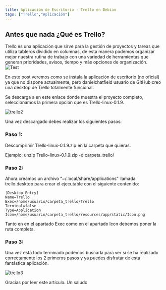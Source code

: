 ```yaml
---
title: Aplicación de Escritorio - Trello en Debian
tags: ["Trello","Aplicación"]
---
```


## Antes que nada ¿Qué es Trello?

Trello es una aplicación que sirve para la gestión de proyectos y tareas que utiliza tableros dividido en columnas, de esta manera podemos organizar mejor nuestra rutina de  trabajo con una variedad de herramientas que generan prioridades, avisos, tiempo y más opciones de organización.
![Test](/QuestTIC/img/trello1.png "Test")

En este post veremos como se instala la aplicación de escritorio (no oficial) ya que no dispone actualmente, pero danielchatfield usuario de GitHub creo una desktop de Trello totalmente funcional.

Se descarga a  en este enlace donde muestra el proyecto completo, seleccionamos la primera opción que es Trello-linux-0.1.9.


![trello2](/QuestTIC/img-post/trello2.png)

Una vez descargado debes realizar los siguientes pasos:

### Paso 1:

Descomprimir Trello-linux-0.1.9.zip en la carpeta que quieras.

Ejemplo: unzip Trello-linux-0.1.9.zip -d carpeta_trello/

### Paso 2:

Ahora creamos un archivo  “~/.local/share/applications” llamada trello.desktop para crear el ejecutable con el siguiente contenido:

```
[Desktop Entry]
Name=Trello
Exec=/home/usuario/carpeta_trello/Trello
Terminal=false
Type=Application
Icon=/home/usuario/carpeta_trello/resources/app/static/Icon.png
```

Tanto en en el apartado Exec como en el apartado Icon debemos poner la ruta completa.

### Paso 3: 

Una vez esta todo terminado podemos buscarla para ver si se ha realizado correctamente los 2 primeros pasos y ya puedes disfrutar de esta fantástica aplicación.
 

![trello3](/QuestTIC/img-post/trello3.png)

Gracias por leer este artículo. Un saludo
